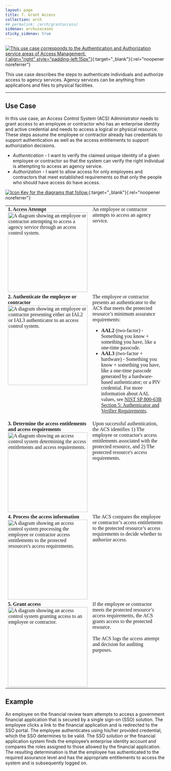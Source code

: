 ```yaml
---
layout: page
title: 7. Grant Access
collection: arch
## permalink: /arch/grantaccess/
sidenav: archusecases
sticky_sidenav: true
---
```


[![This use case corresponds to the Authentication and Authorization service areas of Access Management.]({{site.baseurl}}/assets/arch/usecases/Access-AuthnAuthz.png){:align="right" style="padding-left:15px"}]({{site.baseurl}}/assets/arch/usecases/Access-AuthnAuthz.png){:target="_blank"}{:rel="noopener noreferrer"}

This use case describes the steps to authenticate individuals and authorize access to agency services. Agency services can be anything from applications and files to physical facilities.

---

## Use Case

In this use case, an Access Control System (ACS) Administrator needs to grant access to an employee or contractor who has an enterprise identity and active credential and needs to access a logical or physical resource. These steps assume the employee or contractor already has credentials to support authentication as well as the access entitlements to support authorization decisions.

- *Authentication* - I want to verify the claimed unique identity of a given employee or contractor  so that the system can verify the right individual is attempting to access an agency service. 
- *Authorization* - I want to allow access for only employees and contractors that meet established requirements so that only the people who should have access do have access.

[![Icon Key for the diagrams that follow.]({{site.baseurl}}/assets/arch/usecases/7-IconKey.png)]({{site.baseurl}}/assets/arch/usecases/7-IconKey.png){:target="_blank"}{:rel="noopener noreferrer"}

<style>

td {
  font-family: "Cambria", "Georgia", "Times New Roman", "Times", serif;
  vertical-align:top;
}

</style>

<table>
  <tr>
    <td style="width:250px;border:0px;"><strong>1. Access Attempt</strong> <br> <a href="{{site.baseurl}}/assets/arch/usecases/7-1.png" target="_blank" rel="noopener noreferrer"><img src="{{site.baseurl}}/assets/arch/usecases/7-1.png" width="250" alt="A diagram showing an employee or contractor attempting to access a agency service through an access control system."></a></td>
    <td style="border:0px;">An employee or contractor attempts to access an agency service.</td>
  </tr>
  <tr>
    <td style="width:250px;border:0px;"><strong>2. Authenticate the employee or contractor</strong> <br> <a href="{{site.baseurl}}/assets/arch/usecases/7-2.png" target="_blank" rel="noopener noreferrer"><img src="{{site.baseurl}}/assets/arch/usecases/7-2.png" width="250" alt="A diagram showing an employee or contractor presenting either an IAL2 or IAL3 authenticator to an access control system."></a></td>
    <td style="border:0px;">The employee or contractor presents an authenticator to the ACS that meets the protected resource’s minimum assurance requirements:<ul><li><strong>AAL2</strong> (two-factor) - Something you know + something you have, like a one-time passcode.</li><li><strong>AAL3</strong> (two-factor + hardware) - Something you know + something you have, like a one-time passcode generated by a hardware-based authenticator; or a PIV credential. For more information about AAL values, see <a href="https://pages.nist.gov/800-63-3/sp800-63b.html#sec5" target="_blank" rel="noopener noreferrer">NIST SP 800-63B Section 5: Authenticator and Verifier Requirements</a>.</li></ul></td>
  </tr>
  <tr>
    <td style="width:250px;border:0px;"><strong>3. Determine the access entitlements and access requirements</strong> <br> <a href="{{site.baseurl}}/assets/arch/usecases/7-3.png" target="_blank" rel="noopener noreferrer"><img src="{{site.baseurl}}/assets/arch/usecases/7-3.png" width="250" alt="A diagram showing an access control system determining the access entitlements and access requirements."></a></td>
    <td style="border:0px;">Upon successful authentication, the ACS identifies 1) The employee or contractor's access entitlements associated with the protected resource, and 2) The protected resource's access requirements.</td>
  </tr>
  <tr>
    <td style="width:250px;border:0px;"><strong>4. Process the access information</strong> <br> <a href="{{site.baseurl}}/assets/arch/usecases/7-4.png" target="_blank" rel="noopener noreferrer"><img src="{{site.baseurl}}/assets/arch/usecases/7-4.png" width="250" alt="A diagram showing an access control system processing the employee or contractor access entitlements to the protected resources's access requirements."></a></td>
    <td style="border:0px;">The ACS compares the employee or contractor’s access entitlements to the protected resource’s access requirements to decide whether to authorize access.</td>
  </tr>
  <tr>
    <td style="width:250px;border:0px;"><strong>5. Grant access</strong> <br> <a href="{{site.baseurl}}/assets/arch/usecases/7-5.png" target="_blank" rel="noopener noreferrer"><img src="{{site.baseurl}}/assets/arch/usecases/7-5.png" width="250" alt="A diagram showing an access control system granting access to an employee or contractor."></a></td>
    <td style="border:0px;"> If the employee or contractor meets the protected resource’s access requirements, the ACS grants access to the protected resource.<br><br>The ACS logs the access attempt and decision for auditing purposes.</td>
  </tr>
</table>

## Example

An employee on the financial review team attempts to access a government financial application that is secured by a single sign-on (SSO) solution. The employee clicks a link to the financial application and is redirected to the SSO portal. The employee authenticates using his/her provided credential, which the SSO determines to be valid. The SSO solution or the financial application system finds the employee’s enterprise identity account and compares the roles assigned to those allowed by the financial application. The resulting determination is that the employee has authenticated to the required assurance level and has the appropriate entitlements to access the system and is subsequently logged on.
